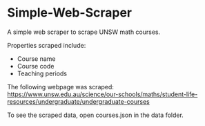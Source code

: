 # Simple-Web-Scraper

A simple web scraper to scrape UNSW math courses.

Properties scraped include:
- Course name
- Course code
- Teaching periods

The following webpage was scraped:
https://www.unsw.edu.au/science/our-schools/maths/student-life-resources/undergraduate/undergraduate-courses

To see the scraped data, open courses.json in the data folder.
